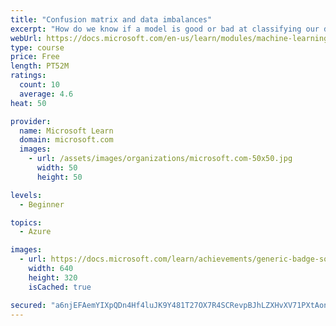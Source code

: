 ```yaml
---
title: "Confusion matrix and data imbalances"
excerpt: "How do we know if a model is good or bad at classifying our data? The way that computers assess model performance sometimes can be difficult for us to comprehend or can over-simplify how the model will behave in the real world. To build models that work in a satisfactory way, we need to find intuitive ways to assess them, and understand how these metrics can bias our view."
webUrl: https://docs.microsoft.com/en-us/learn/modules/machine-learning-confusion-matrix/
type: course
price: Free
length: PT52M
ratings:
  count: 10
  average: 4.6
heat: 50

provider:
  name: Microsoft Learn
  domain: microsoft.com
  images:
    - url: /assets/images/organizations/microsoft.com-50x50.jpg
      width: 50
      height: 50

levels:
  - Beginner

topics:
  - Azure

images:
  - url: https://docs.microsoft.com/learn/achievements/generic-badge-social.png
    width: 640
    height: 320
    isCached: true

secured: "a6njEFAemYIXpQDn4Hf4luJK9Y481T27OX7R4SCRevpBJhLZXHvXV71PXtAon0Eia3cSX9tUuh6CrzBAyFHEKU69w7O4XotjHJNI74UhQrkSYZFf/rpw0ZRtaO5bIlvJUEnEwrWxDdMQqz8vHmABPlYRT6k84RHWYyScTna9CV/O+SxXP7z7I6CH4xTDwvyLNG98XkOHECj3dHVSQpHGagJWeR4m4z1E4gm7O0I4iIQnNSib2OocONu69IgAuJ/r66OnLbYqYhPQQsW8V0GkoCYwCD0yOHhaG4MvHa8bhzikCpkORrtm9FxVBfwS9AaZkByMd2sxlGtDnUjwwaX7nS3MlSJ93kvVdLlGg0umGnvHjZKNMM0MKxAqLicHvcXWBrS8dB9SCCbqYo9zJgQYkG+BjLPhmn861kp6o2o1Z94=;5YBatIwwFuxYiGp9ZDMYag=="
---
```


